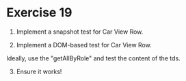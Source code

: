 # Exercise 19

1. Implement a snapshot test for Car View Row.

2. Implement a DOM-based test for Car View Row.

Ideally, use the "getAllByRole" and test the content of the tds.

3. Ensure it works!